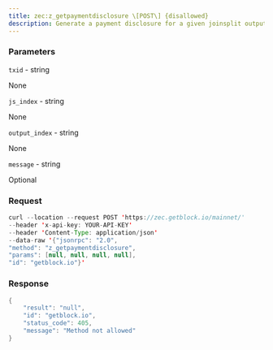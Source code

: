 ```yaml
---
title: zec:z_getpaymentdisclosure \[POST\] {disallowed}
description: Generate a payment disclosure for a given joinsplit output.EXPERIMENTAL FEATUREWARNING z_getpaymentdisclosure is disabled.
---
```


### Parameters


`txid` - string

None

`js_index` - string

None

`output_index` - string

None

`message` - string

Optional

### Request

``` java
curl --location --request POST 'https://zec.getblock.io/mainnet/' 
--header 'x-api-key: YOUR-API-KEY' 
--header 'Content-Type: application/json' 
--data-raw '{"jsonrpc": "2.0",
"method": "z_getpaymentdisclosure",
"params": [null, null, null, null],
"id": "getblock.io"}'
```

###  Response

``` java
{
    "result": "null",
    "id": "getblock.io",
    "status_code": 405,
    "message": "Method not allowed"
}
```

